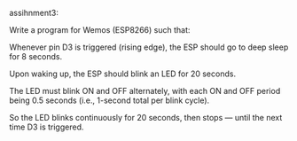 assihnment3:

Write a program for Wemos (ESP8266) such that:

Whenever pin D3 is triggered (rising edge), the ESP should go to deep sleep for 8 seconds.

Upon waking up, the ESP should blink an LED for 20 seconds.

The LED must blink ON and OFF alternately, with each ON and OFF period being 0.5 seconds (i.e., 1-second total per blink cycle).

So the LED blinks continuously for 20 seconds, then stops — until the next time D3 is triggered.

